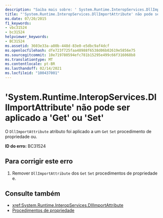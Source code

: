 ```yaml
---
description: "Saiba mais sobre: ' System.Runtime.InteropServices.DllImportAttribute ' não pode ser aplicado a ' Get ' ou ' Set '"
title: "'System.Runtime.InteropServices.DllImportAttribute' não pode ser aplicado a 'Get' ou 'Set'"
ms.date: 07/20/2015
f1_keywords:
- vbc31524
- bc31524
helpviewer_keywords:
- BC31524
ms.assetid: 3603e33a-a80b-448d-83e0-e5dbc9af4dcf
ms.openlocfilehash: dfe723f725faa48988f6538d06b02619e5856e75
ms.sourcegitcommit: 10e719780594efc781b15295e499c66f316068b8
ms.translationtype: MT
ms.contentlocale: pt-BR
ms.lasthandoff: 02/14/2021
ms.locfileid: "100437001"
---
```

# <a name="systemruntimeinteropservicesdllimportattribute-cannot-be-applied-to-a-get-or-set"></a>'System.Runtime.InteropServices.DllImportAttribute' não pode ser aplicado a 'Get' ou 'Set'

O `DllImportAttribute` atributo foi aplicado a um `Get` `Set` procedimento de propriedade ou.  
  
 **ID do erro:** BC31524  
  
## <a name="to-correct-this-error"></a>Para corrigir este erro  
  
1. Remover `DllImportAttribute` dos `Get` `Set` procedimentos de propriedade e.  
  
## <a name="see-also"></a>Consulte também

- <xref:System.Runtime.InteropServices.DllImportAttribute>
- [Procedimentos de propriedade](../programming-guide/language-features/procedures/property-procedures.md)
